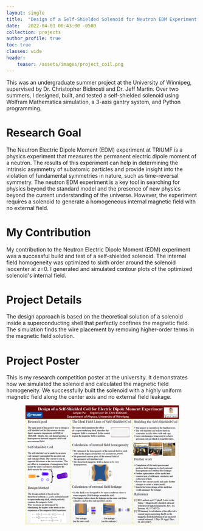 ```yaml
---
layout: single
title:  "Design of a Self-Shielded Solenoid for Neutron EDM Experiment at TRIUMF"
date:   2022-04-01 00:43:00 -0500
collection: projects
author_profile: true
toc: true
classes: wide
header:
    teaser: /assets/images/project_coil.png
---
```

This was an undergraduate summer project at the University of Winnipeg, supervised by Dr. Christopher Bidinosti and Dr. Jeff Martin. Over two summers, I designed, built, and tested a self-shielded solenoid using Wolfram Mathematica simulation, a 3-axis gantry system, and Python programming.

# Research Goal
The Neutron Electric Dipole Moment (EDM) experiment at TRIUMF is a physics experiment that measures the permanent electric dipole moment of a neutron. The results of this experiment can help in determining the intrinsic asymmetry of subatomic particles and provide insight into the violation of fundamental symmetries in nature, such as time-reversal symmetry. The neutron EDM experiment is a key tool in searching for physics beyond the standard model and the presence of new physics beyond the current understanding of the universe. However, the experiment requires a solenoid to generate a homogeneous internal magnetic field with no external field.

# My Contribution
My contribution to the Neutron Electric Dipole Moment (EDM) experiment was a successful build and test of a self-shielded solenoid. The internal field homogeneity was optimized to sixth order around the solenoid isocenter at z=0. I generated and simulated contour plots of the optimized solenoid's internal field.

# Project Details
The design approach is based on the theoretical solution of a solenoid inside a superconducting shell that perfectly confines the magnetic field. The simulation finds the wire placement by removing higher-order terms in the magnetic field solution.

# Project Poster
This is my research competition poster at the university. It demonstrates how we simulated the solenoid and calculated the magnetic field homogeneity. We successfully built the solenoid with a highly uniform magnetic field along the center axis and no external field leakage.
<style>
.center {
  display: block;
  margin-left: auto;
  margin-right: auto;
  min-width: 80%;
  max-width: 80%;
  width: 80vw;
}
</style>
<img class="center" src="/assets/images/project_coil_poster.png" alt="Sample of my training dataset."> 





